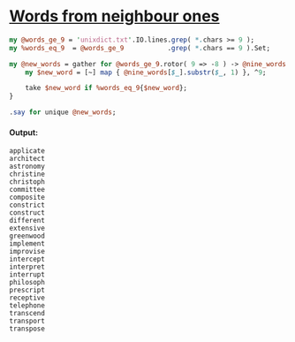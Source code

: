 [1]: https://rosettacode.org/wiki/Words_from_neighbour_ones

# [Words from neighbour ones][1]

```perl
my @words_ge_9 = 'unixdict.txt'.IO.lines.grep( *.chars >= 9 );
my %words_eq_9  = @words_ge_9           .grep( *.chars == 9 ).Set;

my @new_words = gather for @words_ge_9.rotor( 9 => -8 ) -> @nine_words {
    my $new_word = [~] map { @nine_words[$_].substr($_, 1) }, ^9;

    take $new_word if %words_eq_9{$new_word};
}

.say for unique @new_words;
```

#### Output:
```
applicate
architect
astronomy
christine
christoph
committee
composite
constrict
construct
different
extensive
greenwood
implement
improvise
intercept
interpret
interrupt
philosoph
prescript
receptive
telephone
transcend
transport
transpose
```
